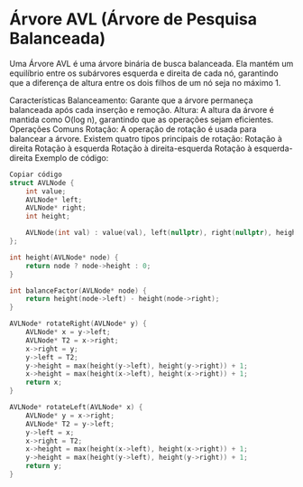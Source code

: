 # Árvore AVL (Árvore de Pesquisa Balanceada)
Uma Árvore AVL é uma árvore binária de busca balanceada. Ela mantém um equilíbrio entre os subárvores esquerda e direita de cada nó, garantindo que a diferença de altura entre os dois filhos de um nó seja no máximo 1.

Características
Balanceamento: Garante que a árvore permaneça balanceada após cada inserção e remoção.
Altura: A altura da árvore é mantida como O(log n), garantindo que as operações sejam eficientes.
Operações Comuns
Rotação: A operação de rotação é usada para balancear a árvore. Existem quatro tipos principais de rotação:
Rotação à direita
Rotação à esquerda
Rotação à direita-esquerda
Rotação à esquerda-direita
Exemplo de código:
```cpp
Copiar código
struct AVLNode {
    int value;
    AVLNode* left;
    AVLNode* right;
    int height;

    AVLNode(int val) : value(val), left(nullptr), right(nullptr), height(1) {}
};

int height(AVLNode* node) {
    return node ? node->height : 0;
}

int balanceFactor(AVLNode* node) {
    return height(node->left) - height(node->right);
}

AVLNode* rotateRight(AVLNode* y) {
    AVLNode* x = y->left;
    AVLNode* T2 = x->right;
    x->right = y;
    y->left = T2;
    y->height = max(height(y->left), height(y->right)) + 1;
    x->height = max(height(x->left), height(x->right)) + 1;
    return x;
}

AVLNode* rotateLeft(AVLNode* x) {
    AVLNode* y = x->right;
    AVLNode* T2 = y->left;
    y->left = x;
    x->right = T2;
    x->height = max(height(x->left), height(x->right)) + 1;
    y->height = max(height(y->left), height(y->right)) + 1;
    return y;
}
```
